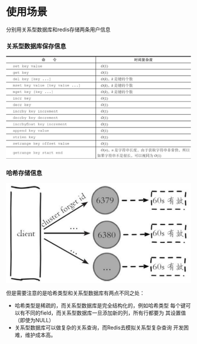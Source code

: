 # 使用场景

分别用关系型数据库和redis存储两条用户信息

### 关系型数据库保存信息

![](../../.gitbook/assets/image%20%2885%29.png)

### 哈希存储信息

![](../../.gitbook/assets/image%20%28227%29.png)

但是需要注意的是哈希类型和关系型数据库有两点不同之处：

* 哈希类型是稀疏的，而关系型数据库是完全结构化的，例如哈希类型 每个键可以有不同的field，而关系型数据库一旦添加新的列，所有行都要为 其设置值（即使为NULL）
* 关系型数据库可以做复杂的关系查询，而Redis去模拟关系型复杂查询 开发困难，维护成本高。

